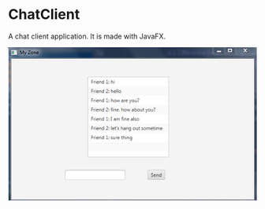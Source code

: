 # ChatClient
A chat client application. It is made with JavaFX.

![Application GUI](screenshots/chat-client-gui.PNG)
